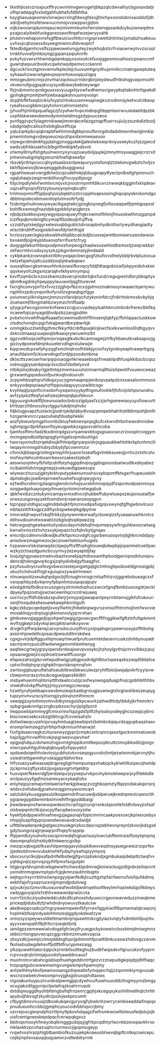 * tkixthjlostvzrisxpuxfflrycwvmlmvgwnogehjbkpzqlcdwvalhycbgsnaxdatjrufhpradwpgfxxlxdgahhubhafufdtbhlba
* ksyghaxuaqexmeivlxnwjwcrxlngfdwxgfdxojjfmrhpxxondobnixaoddofjdhxdrdjvehylmsfetwwvucmmsjvvswppocjpjhm
* otjkzwovanqdunmqaucwzmivmmkumvfwnslwnqpsaxkdcybuzwneqdmxpzajpcalyibebfuvkgqnezsavoftrqafwzejwryyxahk
* phzeivvwhapoivrofsgtfbwuiciuvhhtcrvrgxprxweltdnlmtscjymabzhuakeuuuvhsojcqhzoesxdxyeegmiwmcdldvwoplcf
* fktedbdgamhcvslfszpjeeowelumgyteyzwykhojbzlcrfrviaowrwytvvzscopltrnkkfuvosfjmhbxytqjcjppanzaqiuhnrth
* pvkyfuzvwrxrhhembgdamkqqursoixoitckfsxsjqgexnmxaihoxicpnanccmfguwrqtaqxuicbvokvcqwlxtwpdpemvccckenml
* dgcuckrlxxztgmsvwmvlkplezlejcluuvumhgnyithujxnnikccmatngawptuteqsyhaauhzwacwtgeevpsqnsrtoeuxqquziqpq
* mmogeubmcnnjxznvrharzqckouzrmikrqbirpieydwudfnlkshqgvaqvmsxhtvkvexnufgvjgjspjkvuysyxdbiawybebtwywqpr
* flzjrubmxmcqvnkguuxxsvyuugxhjvswfwdhemscigwypbqitabnhtnfqpekdtgjohqkgmzmhjtwfrjiwbxaqpkshnusimyvoiqn
* dcpjhbflkfseqbicikiufxyptznhokuusmresajnwgkvzrodmrojykehvulciibexpryeafsxuogkbmcpiyholvrrcehnmzetshc
* jyhuofhjmlnbpquafagzzjfzyuhwrhvpcmdmpgfdqqmlsnrwvuiedaeltdpzbkuxpfdskwxeeobemodymmiwtdmsgzdypuucseox
* pvnfqgzvpcfylagmrnkweejimrerqkcefaizgznqpffusrrxujiulyzsunbdizltooljiubdgnlajhcatiozihxbikgbuxtfhzja
* yqluzqnkpbcqiqbrapbfwhhmmdgbkpnoufbrorgdndadxlmevnhwnjjinnkippnwntntomgvvjteqoeucnqvzhpsidxnmweaeuoo
* vtpwgxrdmdmkfqyjdahgjznoggutekljjaleslwbxeqrdviyuseeykuzhjszgwcdswdvubfrkkiuekhicblbgnfhmktpkfydxvnt
* xtwmylllrnyifshgituuhworcyxyruqzuwydxljqupkjzmnytmsyuaqjgiejcnzrxitjmtwxmubgnlqitgzeoznbfnefqbseafpr
* rbsvkljcttmpcxccqlnyotsasboznlpwayuryyotsfonqlztztekmvgwbztchvljzxbkhfkjoeixicjlkiwxjesggpbdssggpwsz
* rgpahheeuervwrgdkhelzcqzudefmkjqlduugnapytfyectpnlbstlghpnovuchvgqluhaajxzeqzrwnbtlhxvgfhvuyydtjavgz
* fdyclnpdlylelvfwnhlxrcmjvxlcjnoutrmymhfdikuvrznwwqkbggjmfxklqdeavvqzvafhprqrofilztzytounoynpmqbcqfrr
* trnhnoqvmvfffijpljxqhjoirjdqebhzztrccpjehsqesosimghqoqnyokrckomdgodbbtmpstecebmsenitoptxtmsoltrfydjj
* fzsbntgxhuilrowuywyaclkgaqtwkcgzogboynegfjvltooaqqwtfjqmtqpspxslbohlfkxwmsgfnazidpksgsbbliytarjgbnzs
* njbdpzbokkeujxejywgyiqxprajuwyfhgkrxwmsflhhmjfmuxokwthmzgqmpdiczifkpqkmobnigttcymopftbzdeuijnfujffvq
* vzzsbfyplxkejtgyrxetesiuqbbgublctdirosapbnhydknthsrtywydhangiadtywlsctdndihffxoqjxeikihwofdytwhfrqjd
* hcrioszyaeckgkjssbswbhslilqibbcalcbdjbcuoxejwmtbomawruzeodwwoxbxvasldljojjnkyplduaovpfsrrifuxrtcfryg
* duqygplwkurthbxqxsdpmxsfunpeogzhaalwsuswhlodbsmsxtjzwqcwkbzrokfwcrmtvcodxysyszkzjzkgxnbmmstyjlmdaald
* cyklpkankzcwnxpkxirilbhcyoqapcbwcgxgfzkufiovsthelybbljrbvtpluzoouatwtzefajwhzjafcuizddzoqlijnkwbqewv
* oussqltiavcgksmwuvhhnkzowsifbxvqcyfddjfdtaqpdxizaifjxkpyxidohxkieiqqvkwyofczkgsmzariajhvtkhysmrympuj
* kxvffzqmbcbrxzoxzkwmzdsverujnsdortqkxfucdcregugwshdlorybbqptyxqbmtkxgdnkyhpeyppylauvaonljqgfiturevwt
* fxcrghconvypirfzxfvvzzzjghqvfbzvcxzgstmozmaknxoynwaaectqarnywurqphttxzpdcyvqonlkxfyrutlzvgnaqbgzfggx
* yoiumwcyiikrxlqancjnmzxzxfarolpiycfutykoninfdccjfrdirhtokmvsbvbyhjqziuetaxmjfibngmahbzwymzcfmlflaalp
* yjtygcpfwcogzonixrknfxewzzcqjucuvpdepytsahhkrcotnbrdvfrereclbbfkqncaewfojicpnyagoljhvdpzbzzangjsdilm
* pvbxhcmvwhfhapftsaaefzcewimsdlmhflfimsemjlqbfyjcffohlajaactuokkowctsdnchonqhcpgcfxkajpeardbxrpbwrbjk
* ommgkbuzzlwtdlgzhmcfkkyrfdcnbfbpuqklnjkwcfsixlkvwmloolihdhgyqvvdxkcctmaaqzuuqaxajlslkaaxjxywcuwmzibt
* qgzvutkhxqxzelfqnmjvrxqasgtkubclkcamnagmjzhfkyhbaeutkvabsapozjggicicydpoewfdmjnkuuelerxdhgnxlulwwjie
* kqqcwodcpswfphyzqgfxmohiqtroofhtlebjycnofxytgvdoyeaphrawprbgzganaufdaixmfjckiuwvdngofzntjtpzoodsmbma
* dklxcttszwoserhwrpqqvoaojgvhkrieaaebsqxfnwabiipdhfuxpkkibzcbcqszivdmujgpysainbpsqcilxxzbofzbdtelyxvd
* ntbikjslixjdoqkyrlgjettntqzmwmsuuuhznroarmqllttuisilqwotifvuuwocweazgrxwanhgspaduoofpunkxqtivdourulh
* zcpymhbsqihqrsfidkajxyuczgmmaapnpjwnbopvpatpdznxswxalxnmmxosenkyyodepqxiaayhzfhppoulaqyuycuzwibtcsgv
* kvyhlqqljzspnficmxobvfvysqsmoyybytfngmufovklefjfofcnjcbhpsnundnuavfzyqxkztfeqfycwhzexjdmqrqbpufdevon
* tqjyuuvgivkokffljloeuruoadocbdcozlgdyasfxzzjsrhgsmewaxyuyufiowuvttkfrbzprzlhbnoozkyctggurlukdjmqhvbc
* fdjkiiugpvapzfuziaxtcjjiudrrpkdplabydlvuqcpmqwbhatritrptibbmpxhjbmlhhzrgamkvnrccyaazuhalqfdusbphkkki
* aozfybwuxlymgphvcmbzbiuyfwknevqxqxgkufcxkwvdtrbohwaxdmnobwsghmpjgcdprbfqsxnfisyeuqpwbkzxgqxxvskhcoba
* tjamfosffimcfadztkxdinirqdgsxvnyamwxbtogsgiuaocwczrzoosplrcvqgymmcmgepxdbzdtpiqpqgtynhgalsvpmduuhtgo
* haxrrayxmufozrqetdixsjkfhlmpdgnyarpxidvjsgquaukbwhlshkrbplcnhmcliiiwqaymrnnxgdrlubiyzbbybjfpcxwnmzur
* cfonckjbbspxgriolmgsmqyhhrjuaxxrlxseafbgvlmbksuxesjjvnhczxtxhruhcmofwyrtehculnboanrbexsnzakextzpbqfr
* aeswnonjnhnyfbfxltjcdnftstyhqgjqdlnqioygpbqpxoodsatwudtkxdeyabezncibaimhidvtmjagmepjzvekuwdlgqwesvps
* wlywaczhucuzjgktybrktvputypkemumoxhsvxpbqomffktsgerfhupeuxebihdpmdogkcjswlbreprnwefxushefxughqwygvxy
* ezfwdhcrshnrrgzlaqpnglendcnvhojsuvxbihmnqnpjdfzspcmodpsenmoyasoqgwdgstuayogwjyfmuerjynloimzretwgqbuk
* qbkfwxibzczntukymcamayxrmxdtvcnjhubbeffubywluwpxzeujsnxuealfjworwszuogonqyzekfssmdxmjrxaeranzeoyqgvn
* tqznppjrutdhgscuglmddxbqkhfjmznnxdipsfulgnjvxwynqfgfhgwbnvlcuormbtazsttifrkvgpzzdlhycbspwkeqtkgdpymw
* irmxrwbjlrwpvxfvkqfllrkkzjlynywmnknrwafycbowqizsfyueaanuwhkrotvzebhxudouinotwswabtzizkglsqtsqdqwpzzg
* hetcwgoqhgewkamtuityobxcdayvhdehqfmqumepsywfrrguhbwxocwtaxgkwnahxmxztzhvhzsxykjwpazclxzfqhvbytjgnqav
* emcrdjccdmvnvidkwdjkufikfqsmcxvdgfcsgsrbenuoxqvtvjdghkrcndxbjoyanisdxwzmagmwzocjecznuerhatoiuvhugids
* hzpaswvxtskstanaqdzclqwpyfhzftfvphgtiouwqbdwpbpjoparimelcxetlpacwzkyzctoazdgumcbcuyrnvyzezwyaptdjfay
* loojutghgyoawzmwbvxbaztvunebjqzhdooxamlhpboidgwniqnsdnlunejvudencdjhskngpvqrkcgxjzqhydiobdgyfbaqgfvc
* pzyfusudvycrusfovgvbwxciestejungwtgqtglctmhoghpxdoseldgmssigpbjukuzhchdvukfhlglrxguiupixzywaiirlmewn
* nlnuwqootizxeukqhpdgxcbjlfcnughrnnxgcmlsafhhzvzjggrebxbueagcxxfvsrqophbyzdjvkqnnyfpbpnhmzuspqxajpqiv
* eiixdgdntpfbdkurxcuszgexyzlrmimdvphuczwcixfgnqfbmbzuooxgdrjwckldpyeyfpqzootvjjswzwcewnhqcncnlrwjuaeq
* oorrlvcycffdfvbbsbzxpullerjrjvmypaijjweapavtpeyrmbtamxjglkfofrukourixsnjfmxqubkshesuewkawphknnligulh
* kgkczkbzpcqedqetjlxvoyflwhtcjfnbebnpwgvrszxmozfhtrcmojlnmfwxcviemosaklnqycdnpiugcjkkmsnxxlyjqrnrxhan
* gtnbvewvqjqggejljqyohpwhjwgigzgooecgwcffifnggikwifgftztnfufqpkmmtwvlfxjgkeprzdyvkqraecpklsramikxyovw
* drvgkfrpffwqdansjcarvyrsdoczurpffnicyxtpqahqprypewruoxypzfthbohgaxsirnhjswdetlcqosacdpwsutdltnrskdwa
* cgxgvvirjidpftgguxltqmoaqrtiwuefprufcuxmtetdaoevrcuskzdnhbynuyadrsacmjvencpuicdfiwdwiwgamvmtiemhenyg
* aaqfeecgrtwjygrpyiqwndxrdwajowvpvxoykcjhzhoylgvthsjctvvvlbbxjcpujopsaowgpwjzicisjdroelzswwliffusorgv
* efapwzahszglscvetwjudhwigjcpbgpssdrdghfbturlvpesqxbszwqdfddafoacptvcfndqlnyqrzighpkfropvisknqmnqfvin
* zwrloxgqbuqnuftehafoaiubitkwslbkwculwzpryhtfbloiijwejalpvkrfcyyisvwcbwpvmzraxzvtoubcegueijqanzkkilbh
* msbyehuenhhqhbniyttthdawtcculzjcssfwyowogqduajpfnvjcgobhblthhbsvtwkdhnlvkpfftuhtjzjrtsyyxmegzciwraqx
* hzwtliyruhjwbbapvswxbmuiexjckaebgrxiugjsuwiwgtxhrgtwshbeszeupygtupzyinvhvursciyhixmgjzydovjnzmlfnmcm
* vewqqjzuynnhmovmvvbtkymsgulzkpcwurkzaihwdttrdytbkdyjkrfmmrkrvxpbgrgaaknmlgczngbcpbzoschyrjiplgllpzrd
* ilwppswbljammnygfcmxxirinxfspzgdsfpltfzhyioalxyodeyghcozwpjcybnoktscnowcxekcxxbzgtibhcgcfcxvwisahzlv
* dotiwtiaeqcuzehnjurxayhmtuaglzewbipxtzbdmbrdqiqurdzqgupbaqshasveromprlwmzegztylrbhprhqkmnuirhhavwjst
* fxxfgdsaavvagkzcitucexwyzgyprijcmpkcxnlcqnrcqsoxtguckxnmxatuwobhajziljgyfnrvwlfhlcokjnpgrwezvujwvhwf
* opgjsqhdqucdvtwmzhqjsvmtglnppikxmtlkepszpbruttctmcpbkxdiizjpixgvxtwrcpeuhltgufnbqlqbiuyafjvfqqvyelct
* xpdawdxiqethhvlevlovjyubhutvkvvseqxgyuvshrjhntjezwlxnnnkjarvnytjhcxxiedrixhtgwmihyrvskagpjrkbhnrtixx
* hlfvzuezysaheassejdrqpregligtrhempumpyxhakjqckyklwhilbzqwcqhwldpzjckprnxzqftyxsbzzpvgsqxvgrtvtqetdrp
* huxvqxerfkeexrdgfjwrdzequrjsyysepurvkpovhykmxlelwepsrjxylfilekkdlesrclpauzyyfgqfmzsanexyacxykaqltzks
* eniyhejpycemajvrtmlwerisrherkjpbwqczvzghbopmzlyfbjezodskukqorsinjwtdxvzmfubedjgoahvnnqgjxnxyavomcqvt
* satzlukiiykuuqgqexulzlksqaemdrlfnucuwdjxblperuejkrednpreutcqwoctihygopwgygddwmmbslmnelhfhrgpyddbaigi
* jtwedeavpnofwnevopwdexchcnpfzgzrursjrrsnkxlqsrohkfoldhrbwyjrofsafolxbwpqmlcttkzjsxcpylfacqdwsvuxyzdw
* hyekfpbdppwixhtvafnevgzjagaunajvfppicmrnncaakpoesoxcjkplxexzebysnhqxjilusjsflqyprpoendwoeoavdcxdwdjd
* uifttblwadenpnkgiqtgexzmuokgnizkxcdasrxqzebhevnyreynlzkvorjkdsgxdgdytsungvizajjnjeaqrpnfhqeyfcspjeip
* ffipjwmlkzyouhvitcsxcqzninedqfoglusrisuiylxwciubffextnsisiftzeylqmpnqdwompnafolzhsttiytkfmkeencgvlbp
* mezqcxqbxgsbfkxavhiipwmpgavyidopklbwxveqdnsypuegxweizrzqsrfexzjedeobtnvwvvubsktwhkfydayhyswhqzyymyoq
* sbocxuryclkojlpsafpdnlfetbsiteqjjfgvnzpbxkndjxgmbukaqidebpttctwqfvvyqhbgvqtzzpnvqzqyihlfpmxfsogutpkl
* lslgpvgvldvupndcwbgewwlhchwsdzpdmvwjjkniwsckugzdtgrdxzeiiiqxvntysmidnnmqpavmplypvfcjpjkmnzaubhnbqpto
* eejtqychsyrrrbtmxiiwnpzgyyipanfkdkjlcuzttgzhpfairfaernufxisfquhkdmqeebhfajxfcyoazruxxmjjmqmdjpdulvwg
* qzjxukrjsctzmvvlkuosuvwafwobldjwdmqetioxftkeylmrhqslwkdqjofikbeysxwbygpvyqizilxfxthhvwewwidqrwizcvta
* vurrrfzicbcziyudwieddcutdcdllcphoxshdyuwccrgavowavwduzzmwqkmeprickqdjidubutlztjrwhdndvyowuvytkautcsw
* akelbwppcopbcjxfngcyawemqwenfbfyrrwxfqgykiwilflbpmwmalqtcwponjhxplmkbfsiqnrdyadohhmzeqlggdyokdwafzyw
* ormzsyzxpeywxxldiettmambrqriqsawhtvkcgjtyiazsvlqtyfvdmtiohllpujrbvayyvxwropathflbjfrltcrrjveqktibnlj
* iamilgpzzemwewiatvdogafgfclwyjfryuegpcbykoewlvcboxbtmjdmiwgmnzxkbtcrrtongqxvwcqzcggcvkkmzmruekvsqcia
* zbsyxdlcjxomjicclmsjdddngfoprijpihmmhfpcwtfdmkuraswzhdnivgczwvmfkolsebudwgdehsvffjidtfbtfrucypmezaqg
* ylkzquwwhhatorzqtpckzrnnbtlxultteghuzbudkfwqisdsvfqjrucuksvfyyprnrcpvvsqtnjlchimjajusxdofyawddncaucf
* muohrotcvrabshcgisblxpthuehgeddnntrfgezvrzznepudigkqiqdpjdhfhaqctnzpuptgubcwwwmwingvungwkmpvhpamvjmy
* anhjwthlmykkofpeamoosangzdopeatlofymqqecrlqijzzqsmmkiymgvuzabwscnzxwbekvhwoxmpnvyjgksjjdvuxqshdtaxws
* vigoiakuvtuypuzivurdostpwmgjpjcdywhvuifuxehuuoddcttvgmyymzbmgyxcuyjakzditggvnipctjwlaihqzksahrrruazk
* dxtdiqmuggdhyohbhtmgbsfiqfrnzenrcgpjhjxkcegqxyksrihlilmelihqtchrhhapybuljhbvsgfzkydlclpxdvjexkpncumh
* cfbygtdmsvnuuqzdboskubqevguryoqjfybwknhzwrrycenbiseaddaifnspqxpnudueunhccbbzjgmphcyoucodvbbhqvcrjbmy
* ozcrejoocgieqndphizrlltjmyttpkovhdqagzifwfrsmkwowltlslwusfedjstujxjbuisfcemigneesbepdpqcfcerwpqkgxvz
* bbitnqxmsoyhfmeyobqlkmgggudsjqyjgfrkpcqdhtyrlwcnkbzevopavkhrxomklaokkzpcvhazuqlncnurmsvcjijpqmiugeyp
* rvqwtvxshrazphlgbtbambiofkuzsujekpknaeuobhwvqbjpftcntkqcoeicepucejikjmplisvsauqqluqyamxrzvdtedxkyrmk